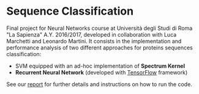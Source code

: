 # Sequence Classification
Final project for Neural Networks course at Università degli Studi di Roma "La Sapienza" A.Y. 2016/2017, developed in collaboration 
with Luca Marchetti and Leonardo Martini. It consists in the implementation and performance analysis of two different approaches 
for proteins sequences classification:
- SVM equipped with an ad-hoc implementation of **Spectrum Kernel**
- **Recurrent Neural Network** (developed with [TensorFlow](https://www.tensorflow.org/) framework)

See our [report](https://github.com/giacomolanciano/sequence-classification/blob/master/sequence_classification.pdf) for further
details and instructions on how to run the code.
